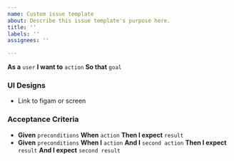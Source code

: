 ```yaml
---
name: Custom issue template
about: Describe this issue template's purpose here.
title: ''
labels: ''
assignees: ''

---
```


**As a** `user` 
**I want to** `action`
**So that** `goal`

### UI Designs
- Link to figam or screen

### Acceptance Criteria
- **Given** `preconditions` **When** `action` **Then I expect** `result` 
- **Given** `preconditions` **When I** `action` **And I** `second action` **Then I expect** `result` **And I expect** `second result`
